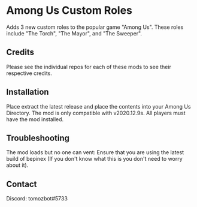 # Among Us Custom Roles
Adds 3 new custom roles to the popular game "Among Us".
These roles include "The Torch", "The Mayor", and "The Sweeper".

<h2>Credits</h2>
Please see the individual repos for each of these mods to see their respective credits.

<h2>Installation</h2>
Place extract the latest release and place the contents into your Among Us Directory. The mod is only compatible with v2020.12.9s. All players must have the mod installed.

<h2>Troubleshooting</h2>
The mod loads but no one can vent: Ensure that you are using the latest build of bepinex (If you don't know what this is you don't need to worry about it).

<h2>Contact</h2>
Discord: tomozbot#5733
